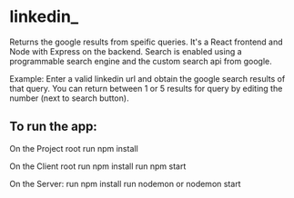 # linkedin_
Returns the google results from speific queries. It's a React frontend and Node with Express on the backend.
Search is enabled using a programmable search engine and the custom search api from google.

Example: Enter a valid linkedin url and obtain the google search results of that query. You can return between 1 or 5 results for query by editing the number (next to search button).

## To run the app:

On the Project root
  run npm install 

On the Client root
  run npm install 
  run npm start

On the Server: 
  run npm install
  run nodemon or nodemon start
